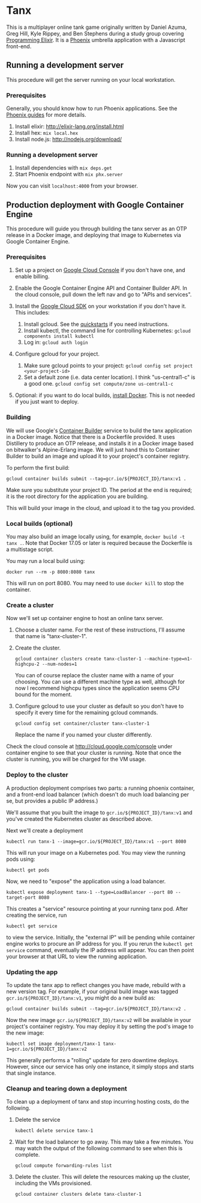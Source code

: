 # Tanx

This is a multiplayer online tank game originally written by Daniel Azuma,
Greg Hill, Kyle Rippey, and Ben Stephens during a study group covering
[Programming Elixir](https://pragprog.com/book/elixir/programming-elixir). It
is a [Phoenix](http://phoenixframework.org/) umbrella application with a
Javascript front-end.

## Running a development server

This procedure will get the server running on your local workstation.

### Prerequisites

Generally, you should know how to run Phoenix applications. See the
[Phoenix guides](https://hexdocs.pm/phoenix/overview.html) for more details.

1.  Install elixir: http://elixir-lang.org/install.html
2.  Install hex: `mix local.hex`
3.  Install node.js: http://nodejs.org/download/

### Running a development server

1.  Install dependencies with `mix deps.get`
2.  Start Phoenix endpoint with `mix phx.server`

Now you can visit `localhost:4000` from your browser.

## Production deployment with Google Container Engine

This procedure will guide you through building the tanx server as an OTP
release in a Docker image, and deploying that image to Kubernetes via
Google Container Engine.

### Prerequisites

1.  Set up a project on [Google Cloud Console](http://cloud.google.com/console)
    if you don't have one, and enable billing.

2.  Enable the Google Container Engine API and Container Builder API. In the
    cloud console, pull down the left nav and go to "APIs and services".

3.  Install the [Google Cloud SDK](https://cloud.google.com/sdk/) on your
    workstation if you don't have it. This includes:

    1.  Install gcloud. See the
        [quickstarts](https://cloud.google.com/sdk/docs/quickstarts) if you
        need instructions.
    2.  Install kubectl, the command line for controlling Kubernetes:
        `gcloud components install kubectl`
    3.  Log in: `gcloud auth login`

4.  Configure gcloud for your project.

    1.  Make sure gcloud points to your project: `gcloud config set project <your-project-id>`
    2.  Set a default zone (i.e. data center location). I think "us-central1-c"
        is a good one. `gcloud config set compute/zone us-central1-c`

5.  Optional: if you want to do local builds,
    [install Docker](https://docs.docker.com/installation/). This is not
    needed if you just want to deploy.

### Building

We will use Google's [Container Builder](https://cloud.google.com/container-builder/)
service to build the tanx application in a Docker image. Notice that there is
a Dockerfile provided. It uses Distillery to produce an OTP release, and
installs it in a Docker image based on bitwalker's Alpine-Erlang image. We
will just hand this to Container Builder to build an image and upload it to
your project's container registry.

To perform the first build:

    gcloud container builds submit --tag=gcr.io/${PROJECT_ID}/tanx:v1 .

Make sure you substitute your project ID. The period at the end is required; it
is the root directory for the application you are building.

This will build your image in the cloud, and upload it to the tag you provided.

### Local builds (optional)

You may also build an image locally using, for example,
`docker build -t tanx .`. Note that Docker 17.05 or later is required because
the Dockerfile is a multistage script.

You may run a local build using:

    docker run --rm -p 8080:8080 tanx

This will run on port 8080. You may need to use `docker kill` to stop the
container.

### Create a cluster

Now we'll set up container engine to host an online tanx server.

1.  Choose a cluster name. For the rest of these instructions, I'll assume that
    name is "tanx-cluster-1".

2.  Create the cluster.

        gcloud container clusters create tanx-cluster-1 --machine-type=n1-highcpu-2 --num-nodes=1

    You can of course replace the cluster name with a name of your choosing.
    You can use a different machine type as well, although for now I recommend
    highcpu types since the application seems CPU bound for the moment.

3.  Configure gcloud to use your cluster as default so you don't have to
    specify it every time for the remaining gcloud commands.

        gcloud config set container/cluster tanx-cluster-1

    Replace the name if you named your cluster differently.

Check the cloud console at http://cloud.google.com/console under container
engine to see that your cluster is running. Note that once the cluster is
running, you will be charged for the VM usage.

### Deploy to the cluster

A production deployment comprises two parts: a running phoenix container, and a
front-end load balancer (which doesn't do much load balancing per se, but
provides a public IP address.)

We'll assume that you built the image to `gcr.io/${PROJECT_ID}/tanx:v1` and
you've created the Kubernetes cluster as described above.

Next we'll create a deployment

    kubectl run tanx-1 --image=gcr.io/${PROJECT_ID}/tanx:v1 --port 8080

This will run your image on a Kubernetes pod. You may view the running pods
using:

    kubectl get pods

Now, we need to "expose" the application using a load balancer.

    kubectl expose deployment tanx-1 --type=LoadBalancer --port 80 --target-port 8080

This creates a "service" resource pointing at your running tanx pod. After
creating the service, run

    kubectl get service

to view the service. Initially, the "external IP" will be pending while
container engine works to procure an IP address for you. If you rerun the
`kubectl get service` command, eventually the IP address will appear. You can
then point your browser at that URL to view the running application.

### Updating the app

To update the tanx app to reflect changes you have made, rebuild with a new
version tag. For example, if your original build image was tagged
`gcr.io/${PROJECT_ID}/tanx:v1`, you might do a new build as:

    gcloud container builds submit --tag=gcr.io/${PROJECT_ID}/tanx:v2 .

Now the new image `gcr.io/${PROJECT_ID}/tanx:v2` will be available in your
project's container registry. You may deploy it by setting the pod's image
to the new image:

    kubectl set image deployment/tanx-1 tanx-1=gcr.io/${PROJECT_ID}/tanx:v2

This generally performs a "rolling" update for zero downtime deploys. However,
since our service has only one instance, it simply stops and starts that single
instance.

### Cleanup and tearing down a deployment

To clean up a deployment of tanx and stop incurring hosting costs, do the
following.

1.  Delete the service

        kubectl delete service tanx-1

2.  Wait for the load balancer to go away. This may take a few minutes. You
    may watch the output of the following command to see when this is complete.

        gcloud compute forwarding-rules list

3.  Delete the cluster. This will delete the resources making up the cluster,
    including the VMs provisioned.

        gcloud container clusters delete tanx-cluster-1
